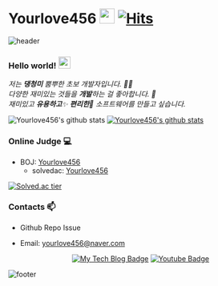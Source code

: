 # Yourlove456&nbsp;<img src="https://github.com/Yourlove456/" width="30px"> [![Hits](https://hits.seeyoufarm.com/api/count/incr/badge.svg?url=https%3A%2F%2Fgithub.com%2FYourlove456%2FYourlove456)](https://hits.seeyoufarm.com) 

![header](https://capsule-render.vercel.app/api?type=wave&color=gradient&height=300&section=header&text=Yourlove456's%20Github&fontSize=40)

### Hello world!&nbsp;<img src="https://github.com/" width="24px">

<p>
  <em>
    저는 <b>댕청미</b> 뿜뿌한 초보 개발자입니다. 👨‍💻 <br>
    다양한 재미있는 것들을 <b>개발</b>하는 걸 좋아합니다. 🎁 <br>
    재미있고 <b>유용하고</b>✨ <b>편리한</b>🎉 소프트웨어를 만들고 싶습니다. 
  </em>  
</p>

![Yourlove456's github stats](https://github-readme-stats.vercel.app/api?username=yourlove456&show_icons=true&theme=tokyonight)
[![Yourlove456's github stats](https://github-readme-stats.vercel.app/api/top-langs/?username=Yourlove456&show_icons=true&hide_border=true&title_color=004386&icon_color=004386&layout=compact)](https://github.com/Yourlove456)
### Online Judge 💻

* BOJ: [Yourlove456](http://icpc.me/Yourlove456)
  * solvedac: [Yourlove456](https://solved.ac/profile/Yourlove456)
  
[![Solved.ac tier](http://mazassumnida.wtf/api/v2/generate_badge?boj=Yourlove456)](https://solved.ac/Yourlove456)
<!--
### Project ⚡

* Development Diary Blog([blog](https://kinetic27.github.io))
* [Unknown to Wellknown](https://github.com/justiceHui/Unknown-To-Wellknown): Advanced Algorithm Introduction
* [814Solver](https://github.com/kimjg1119/814Solver): [BOJ 18789 814-2](https://www.acmicpc.net/problem/18789) solver using Genetic Algorithm
-->

### Contacts 📫

* Github Repo Issue
* Email: yourlove456@naver.com

  <div align=center>
  
  [![My Tech Blog Badge](http://img.shields.io/badge/-My%20Tech%20blog-black?style=flat-square&logo=github&link=https://yourlove456.github.io/)](https://yourlove456.github.io/) 
 [![Youtube Badge](https://img.shields.io/badge/Youtube-ff0000?style=flat-square&logo=youtube&link=https://www.youtube.com/c/kyleschool)](https://www.youtube.com/c/kyleschool)
	
  </div>
  
![footer](https://capsule-render.vercel.app/api?type=wave&color=gradient&height=150&section=footer)
